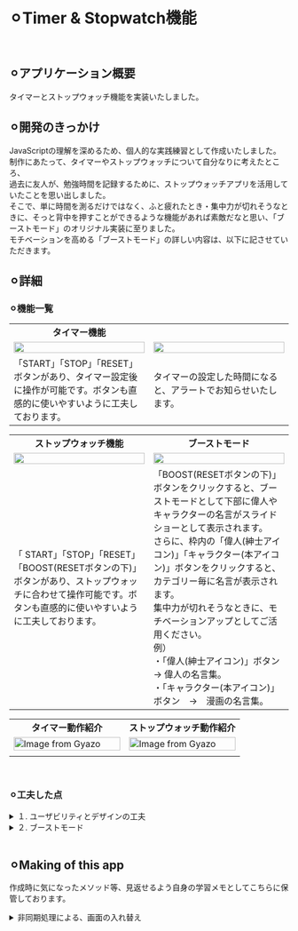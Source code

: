 # ⚪︎Timer & Stopwatch機能
<br>


## ⚪︎アプリケーション概要
タイマーとストップウォッチ機能を実装いたしました。
<br>


## ⚪︎開発のきっかけ
JavaScriptの理解を深めるため、個人的な実践練習として作成いたしました。<br>
制作にあたって、タイマーやストップウォッチについて自分なりに考えたところ、<br>
過去に友人が、勉強時間を記録するために、ストップウォッチアプリを活用していたことを思い出しました。<br>
そこで、単に時間を測るだけではなく、ふと疲れたとき・集中力が切れそうなときに、そっと背中を押すことができるような機能があれば素敵だなと思い、「ブーストモード」のオリジナル実装に至りました。<br>
モチベーションを高める「ブーストモード」の詳しい内容は、以下に記させていただきます。
<br>

## ⚪︎詳細
### ⚪︎機能一覧
<table width="100%" cellspacing="10">
  <tr>
    <td width="50%" align="center"><b>タイマー機能</b></td>
    <!-- <td width="50%" align="center"><b></b></td> -->
  </tr>
  <tr>
    <td width="50%"><img src="https://github.com/user-attachments/assets/77239507-bf55-4f3d-89dc-ba2d9fd5ee4f" width="100%"></td>
    <td width="50%"><img src="https://github.com/user-attachments/assets/1fb9be75-fdbc-4ac0-be73-da5b308df40c" width="100%"></td>
  </tr>
  <tr>
    <td width="50%">「START」「STOP」「RESET」ボタンがあり、タイマー設定後に操作が可能です。ボタンも直感的に使いやすいように工夫しております。</td>
    <td width="50%">タイマーの設定した時間になると、アラートでお知らせいたします。</td>
  </tr>
</table>

<table width="100%" cellspacing="10">
  <tr>
    <td width="50%" align="center"><b>ストップウォッチ機能</b></td>
    <td width="50%" align="center"><b>ブーストモード</b></td>
  </tr>
  <tr>
    <td width="50%"><img src="https://github.com/user-attachments/assets/05a35f3c-0e5a-4c8b-ae21-89b07f9924f1" width="100%"></td>
    <td width="50%"><img src="https://github.com/user-attachments/assets/898e4b30-7ee1-4bdd-b5b6-5e007797bacc" width="100%"></td>
  </tr>
  <tr>
    <td width="50%">「
      START」「STOP」「RESET」「BOOST(RESETボタンの下)」ボタンがあり、ストップウォッチに合わせて操作可能です。ボタンも直感的に使いやすいように工夫しております。
    </td>
    <td width="50%">
      「BOOST(RESETボタンの下)」ボタンをクリックすると、ブーストモードとして下部に偉人やキャラクターの名言がスライドショーとして表示されます。<br>
      さらに、枠内の「偉人(紳士アイコン)」「キャラクター(本アイコン)」ボタンをクリックすると、カテゴリー毎に名言が表示されます。<br>
      集中力が切れそうなときに、モチベーションアップとしてご活用ください。<br>
      例）<br>
      ・「偉人(紳士アイコン)」ボタン　→ 偉人の名言集。<br>
      ・「キャラクター(本アイコン)」ボタン　→　漫画の名言集。<br>
    </td>
  </tr>
</table>

<table width="100%" cellspacing="10">
  <tr>
    <td width="50%" align="center"><b>タイマー動作紹介</b></td>
    <td width="50%" align="center"><b>ストップウォッチ動作紹介</b></td>
  </tr>
  <tr>
    <td width="50%">
      <a href="https://gyazo.com/e5a871c59ed67d3f2ad580de40d4d0e8">
        <img src="https://i.gyazo.com/e5a871c59ed67d3f2ad580de40d4d0e8.gif" alt="Image from Gyazo" width="100%"/>
      </a>
    </td>
    <td width="50%">
      <a href="https://gyazo.com/a1a12135bca036c545c5e8604c4b42a2">
        <img src="https://i.gyazo.com/a1a12135bca036c545c5e8604c4b42a2.gif" alt="Image from Gyazo" width="100%"/>
      </a>
    </td>
  </tr>
  <tr>
    <td width="50%"></td>
    <td width="50%"></td>
  </tr>
</table>
<br>


### ⚪︎工夫した点
<details>
<summary>１. ユーザビリティとデザインの工夫</summary>
- タイマーやストップウォッチの基本的な機能に加え、ユーザーが次にどのボタンを押すべきか視覚的、尚且つ直感的にわかるようにボタンの背景色のタイミング等工夫いたしました。
</details>

<details>
<summary>２. ブーストモード</summary>
- 「ブーストモード」には「ランダム(初期設定)」「偉人名言」「キャラクター名言」とカテゴリー分けされており、ユーザーの気分にあったものを選べるようにしております。<br>
- タイマーやストップウォッチの本来の機能を損なわせないために、「ブーストモード」ボタンは、あえて控えめなデザイン(カーソルを合わせると現れるデザイン)にしております。<br>
- しかし、「ブーストモード」ボタンは、1度選択したらモチベーションアップのため目立つようにデザインしております。
</details>
<br>

## ⚪︎Making of this app 
作成時に気になったメソッド等、見返せるよう自身の学習メモとしてこちらに保管しております。</summary>
<details>
    <summary>非同期処理による、画面の入れ替え</summary>
    実装箇所：「timer」「stopwatch」タブをそれぞれクリックすると、タブに対応したビューを<div class="main">箇所に表示させる。<br>
      
    ```html:layout.html
        <div class="header">
            <button class="head tab_timer" data-file="timer.html" id="tabTimer">timer</button>
            <button class="head tab_stopwatch" data-file="stopwatch.html" id="tabStopWatch">stopwatch</button>
        </div>
        <div class="main">
          <!-- switch.jsにて"timer.html""stopwatch.html"を表示 -->
        </div>
    ```

    
    ```javascript:switch.js
       function loadPage(file, scriptPath){
          fetch(file)　　　　　　　　　　　　　　　　　　　　　　// fetch(※)でfileを受け取る
              .then(response => response.text())　　　　　　// 受け取ったfileをtextに変換
              .then(data => {
                  document.querySelector(".main").innerHTML = data;　　// layout.htmlのmain内 = dataと定義
                  
                  if (file === "timer.html" && !scriptLoaded.timer) {　// もしfileが"timer.html"でscriptLoaded.timer=falseの場合、
                      const script = document.createElement("script"); // ↓
                      script.src = scriptPath;                         // ↓
                      script.id = "dynamic-script-timer";              // 「<script src="scriptPath" id="dynamic-script-timer"></script>」を作成
                      document.body.appendChild(script);               // body内に↑を格納
                      scriptLoaded.timer = true;                       // scriptLoaded.timer = true にする
                  }
      
                  if (file === "stopwatch.html" && !scriptLoaded.stopwatch) { // 以下省略
                      const script = document.createElement("script");
                      script.src = scriptPath;
                      script.id = "dynamic-script-stopwatch";
                      document.body.appendChild(script);
                      scriptLoaded.stopwatch = true;
                  }
              })
              .catch(error => {
                  console.log('読み込みエラー:', error);
                  document.querySelector('.main').innerHTML = "<p>読み込みに失敗しました。</p>";
              });
        }
    ```
    <table width="80%" cellspacing="10">
  <tr>
    <td width="50%" align="center"><b>fetch</b></td>
    <td width="50%" align="center">
      <b>HTTPリクエスト（API通信）を非同期で行うJavaScriptのメソッド。<br>
        レスポンスそのもの（Response オブジェクト） を返すため、直接 HTML 文字列ではない。response.text() などで「中身」を取り出す必要がある。<br>
        イメージ: fetch() → 手紙をもらう / response.text() → 封筒を開けて中の手紙を読む 
      </b>
    </td>
  </tr>
  <tr>
    <td width="50%" align="center"><b>catch</b></td>
    <td width="50%" align="center"><b>fetchでエラー(404など)が起きた場合の処理を記述。</b></td>
  </tr>
</table>

</details>
